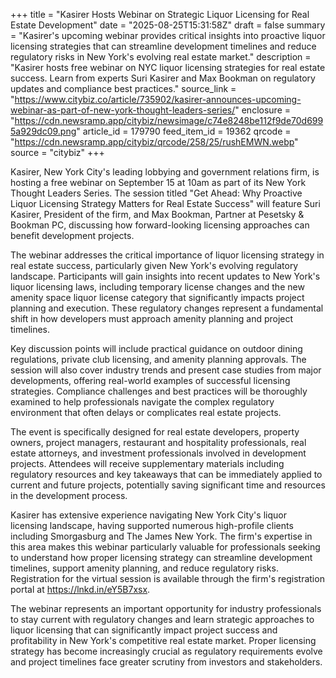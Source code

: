 +++
title = "Kasirer Hosts Webinar on Strategic Liquor Licensing for Real Estate Development"
date = "2025-08-25T15:31:58Z"
draft = false
summary = "Kasirer's upcoming webinar provides critical insights into proactive liquor licensing strategies that can streamline development timelines and reduce regulatory risks in New York's evolving real estate market."
description = "Kasirer hosts free webinar on NYC liquor licensing strategies for real estate success. Learn from experts Suri Kasirer and Max Bookman on regulatory updates and compliance best practices."
source_link = "https://www.citybiz.co/article/735902/kasirer-announces-upcoming-webinar-as-part-of-new-york-thought-leaders-series/"
enclosure = "https://cdn.newsramp.app/citybiz/newsimage/c74e8248be112f9de70d6995a929dc09.png"
article_id = 179790
feed_item_id = 19362
qrcode = "https://cdn.newsramp.app/citybiz/qrcode/258/25/rushEMWN.webp"
source = "citybiz"
+++

<p>Kasirer, New York City's leading lobbying and government relations firm, is hosting a free webinar on September 15 at 10am as part of its New York Thought Leaders Series. The session titled "Get Ahead: Why Proactive Liquor Licensing Strategy Matters for Real Estate Success" will feature Suri Kasirer, President of the firm, and Max Bookman, Partner at Pesetsky & Bookman PC, discussing how forward-looking licensing approaches can benefit development projects.</p><p>The webinar addresses the critical importance of liquor licensing strategy in real estate success, particularly given New York's evolving regulatory landscape. Participants will gain insights into recent updates to New York's liquor licensing laws, including temporary license changes and the new amenity space liquor license category that significantly impacts project planning and execution. These regulatory changes represent a fundamental shift in how developers must approach amenity planning and project timelines.</p><p>Key discussion points will include practical guidance on outdoor dining regulations, private club licensing, and amenity planning approvals. The session will also cover industry trends and present case studies from major developments, offering real-world examples of successful licensing strategies. Compliance challenges and best practices will be thoroughly examined to help professionals navigate the complex regulatory environment that often delays or complicates real estate projects.</p><p>The event is specifically designed for real estate developers, property owners, project managers, restaurant and hospitality professionals, real estate attorneys, and investment professionals involved in development projects. Attendees will receive supplementary materials including regulatory resources and key takeaways that can be immediately applied to current and future projects, potentially saving significant time and resources in the development process.</p><p>Kasirer has extensive experience navigating New York City's liquor licensing landscape, having supported numerous high-profile clients including Smorgasburg and The James New York. The firm's expertise in this area makes this webinar particularly valuable for professionals seeking to understand how proper licensing strategy can streamline development timelines, support amenity planning, and reduce regulatory risks. Registration for the virtual session is available through the firm's registration portal at <a href="https://lnkd.in/eY5B7xsx" rel="nofollow" target="_blank">https://lnkd.in/eY5B7xsx</a>.</p><p>The webinar represents an important opportunity for industry professionals to stay current with regulatory changes and learn strategic approaches to liquor licensing that can significantly impact project success and profitability in New York's competitive real estate market. Proper licensing strategy has become increasingly crucial as regulatory requirements evolve and project timelines face greater scrutiny from investors and stakeholders.</p>
